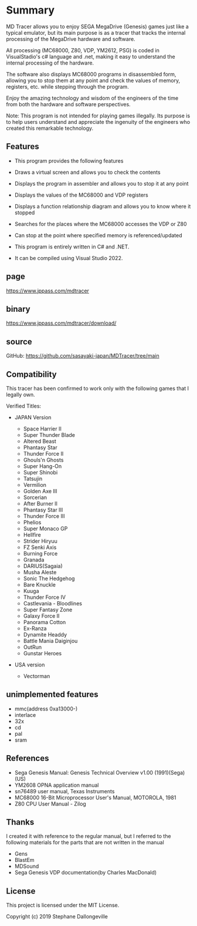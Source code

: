 # Summary
 
MD Tracer allows you to enjoy SEGA MegaDrive (Genesis) games just like a typical emulator, but its main purpose is as a tracer that tracks the internal processing of the MegaDrive hardware and software.
 
All processing (MC68000, Z80, VDP, YM2612, PSG) is coded in VisualStadio's c# language and .net, making it easy to understand the internal processing of the hardware.
 
The software also displays MC68000 programs in disassembled form, allowing you to stop them at any point and check the values ​​of memory, registers, etc. while stepping through the program.
 
Enjoy the amazing technology and wisdom of the engineers of the time from both the hardware and software perspectives.
 
Note: This program is not intended for playing games illegally. Its purpose is to help users understand and appreciate the ingenuity of the engineers who created this remarkable technology.
 
## Features
 
* This program provides the following features
 * Draws a virtual screen and allows you to check the contents
 * Displays the program in assembler and allows you to stop it at any point
 * Displays the values ​​of the MC68000 and VDP registers
 * Displays a function relationship diagram and allows you to know where it stopped
 * Searches for the places where the MC68000 accesses the VDP or Z80
 * Can stop at the point where specified memory is referenced/updated

* This program is entirely written in C# and .NET.
* It can be compiled using Visual Studio 2022.
  
## page
  https://www.jppass.com/mdtracer
  
## binary
  https://www.jppass.com/mdtracer/download/
  
## source
  GitHub: https://github.com/sasayaki-japan/MDTracer/tree/main
  
## Compatibility
This tracer has been confirmed to work only with the following games that I legally own.
  
Verified Titles:
  * JAPAN Version
     * Space Harrier II
     * Super Thunder Blade
     * Altered Beast
     * Phantasy Star
     * Thunder Force II
     * Ghouls'n Ghosts
     * Super Hang-On
     * Super Shinobi
     * Tatsujin
     * Vermilion
     * Golden Axe III
     * Sorcerian
     * After Burner II
     * Phantasy Star III
     * Thunder Force III
     * Phelios
     * Super Monaco GP
     * Hellfire
     * Strider Hiryuu
     * FZ Senki Axis
     * Burning Force
     * Granada
     * DARIUS(Sagaia)
     * Musha Aleste
     * Sonic The Hedgehog
     * Bare Knuckle
     * Kuuga
     * Thunder Force IV
     * Castlevania - Bloodlines
     * Super Fantasy Zone
     * Galaxy Force II
     * Panorama Cotton
     * Ex-Ranza
     * Dynamite Headdy
     * Battle Mania Daiginjou
     * OutRun
     * Gunstar Heroes

  * USA version
     * Vectorman
  
## unimplemented features
  
   * mmc(address 0xa13000-)
   * interlace
   * 32x
   * cd
   * pal
   * sram
  
## References
  
  * Sega Genesis Manual: Genesis Technical Overview v1.00 (1991)(Sega)(US)
  * YM2608 OPNA application manual
  * sn76489 user manual, Texas Instruments
  * MC68000 16-Bit Microprocessor User's Manual, MOTOROLA, 1981
  * Z80 CPU User Manual - Zilog
  
## Thanks
  
I created it with reference to the regular manual, but I referred to the following materials for the parts that are not written in the manual
  
  * Gens
  * BlastEm
  * MDSound
  * Sega Genesis VDP documentation(by Charles MacDonald)
  
## License
  
This project is licensed under the MIT License.
 
Copyright (c) 2019 Stephane Dallongeville
